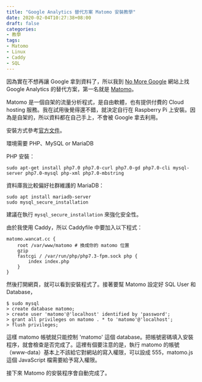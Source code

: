 ```yaml
---
title: "Google Analytics 替代方案 Matomo 安裝教學"
date: 2020-02-04T10:27:38+08:00
draft: false
categories:
- 教學
tags:
- Matomo
- Linux
- Caddy
- SQL
---
```


因為實在不想再讓 Google 拿到資料了，所以我到 [No More Google](https://nomoregoogle.com/) 網站上找 Google Analytics 的替代方案，第一名就是 [Matomo](https://matomo.org/)。

Matomo 是一個自架的流量分析程式，是自由軟體，也有提供付費的 Cloud hosting 服務。我在試用後覺得還不錯，就決定自行在 Raspberry Pi 上安裝。因為是自架的，所以資料都在自己手上，不會被 Google 拿去利用。

安裝方式參考[官方文件](https://matomo.org/docs/installation/)。

環境需要 PHP、MySQL or MariaDB

PHP 安裝：
```
sudo apt-get install php7.0 php7.0-curl php7.0-gd php7.0-cli mysql-server php7.0-mysql php-xml php7.0-mbstring
```

資料庫我比較偏好社群維護的 MariaDB：

```
sudo apt install mariadb-server
sudo mysql_secure_installation
```

建議在執行 `mysql_secure_installation` 來強化安全性。

由於我使用 Caddy，所以 Caddyfile 中要加入以下程式：

```
matomo.wancat.cc {
    root /var/www/matomo # 換成你的 matomo 位置
    gzip
    fastcgi / /var/run/php/php7.3-fpm.sock php {
        index index.php
    }
}
```

然後打開網頁，就可以看到安裝程式了。接著要幫 Matomo 設定好 SQL User 和 Database，

```
$ sudo mysql
> create database matomo;
> create user 'matomo'@'localhost' identified by 'password';
> grant all privileges on matomo . * to 'matomo'@'localhost';
> flush privileges;
```

這樣 matomo 帳號就只能控制 'matomo' 這個 database。把帳號密碼填入安裝程序，就會檢查是否完成了。這裡有個要注意的是，執行 matomo 的帳號（www-data）基本上不該給它對網站的寫入權限，可以設成 555，matomo.js 這個 JavaScript 檔需要給予寫入權限。

接下來 Matomo 的安裝程序會自動完成了。